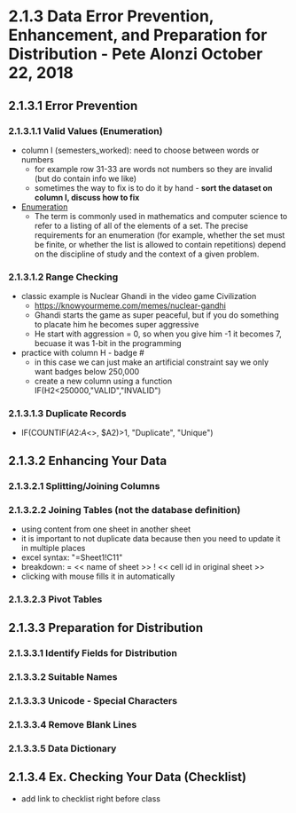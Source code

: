 # 2.1.3 Data Error Prevention, Enhancement, and Preparation for Distribution - Pete Alonzi October 22, 2018
## 2.1.3.1 Error Prevention
### 2.1.3.1.1 Valid Values (Enumeration)
* column I (semesters_worked): need to choose between words or numbers
  * for example row 31-33 are words not numbers so they are invalid (but do contain info we like)
  * sometimes the way to fix is to do it by hand - **sort the dataset on column I, discuss how to fix**
* [Enumeration](https://en.wikipedia.org/wiki/Enumeration)
  * The term is commonly used in mathematics and computer science to refer to a listing of all of the elements of a set. The precise requirements for an enumeration (for example, whether the set must be finite, or whether the list is allowed to contain repetitions) depend on the discipline of study and the context of a given problem.
  
### 2.1.3.1.2 Range Checking
* classic example is Nuclear Ghandi in the video game Civilization
  * https://knowyourmeme.com/memes/nuclear-gandhi
  * Ghandi starts the game as super peaceful, but if you do something to placate him he becomes super aggressive
  * He start with aggression = 0, so when you give him -1 it becomes 7, becuase it was 1-bit in the programming
* practice with column H - badge #
  * in this case we can just make an artificial constraint say we only want badges below 250,000
  * create a new column using a function IF(H2<250000,"VALID","INVALID")
  
### 2.1.3.1.3 Duplicate Records
* IF(COUNTIF($A$2:$A$<<lastrow>>, $A2)>1, "Duplicate", "Unique")

## 2.1.3.2 Enhancing Your Data
### 2.1.3.2.1 Splitting/Joining Columns
### 2.1.3.2.2 Joining Tables (not the database definition)
* using content from one sheet in another sheet
* it is important to not duplicate data because then you need to update it in multiple places
* excel syntax: "=Sheet1!C11"
* breakdown: = << name of sheet >> ! << cell id in original sheet >>
* clicking with mouse fills it in automatically

### 2.1.3.2.3 Pivot Tables
## 2.1.3.3 Preparation for Distribution
### 2.1.3.3.1 Identify Fields for Distribution
### 2.1.3.3.2 Suitable Names
### 2.1.3.3.3 Unicode - Special Characters
### 2.1.3.3.4 Remove Blank Lines
### 2.1.3.3.5 Data Dictionary
## 2.1.3.4 Ex. Checking Your Data (Checklist)
* add link to checklist right before class
